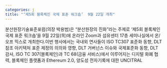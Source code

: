 ```yaml
---
categories: j
title: "‘제5회 블록체인 국제 표준 워크숍’  9월 22일 개최"
---
```

분산원장기술표준포럼(의장 박용범)은 “분산원장의 진화”라는 주제로 ‘제5회 블록체인 국제 표준 워크숍’을 9월 22일(목)에 온라인 Zoom과 섬유센터 17층 세미나실에서 온/오프 믹스로 개최한다.이번 행사에서는 국내외 연사들이 ISO TC307 표준화 동향, DLT 참조 아키텍처 표준 제정의 의의와 영향, DLT 거버넌스 이슈와 국제표준화 동향, DLT 감사, ISO TC 307(블록체인)과 TC 68(금융 서비스)에서 이루어지는 디지털 화폐 협력, 블록체인 플랫폼과 Ethereum 2.0, 양도성 전자기록에 대한 UNCITRAL